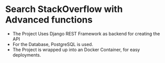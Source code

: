 # Search StackOverflow with Advanced functions

- The Project Uses Django REST Framework as backend for creating the API
- For the Database, PostgreSQL is used.
- The Project is wrapped up into an Docker Container, for easy deployments.